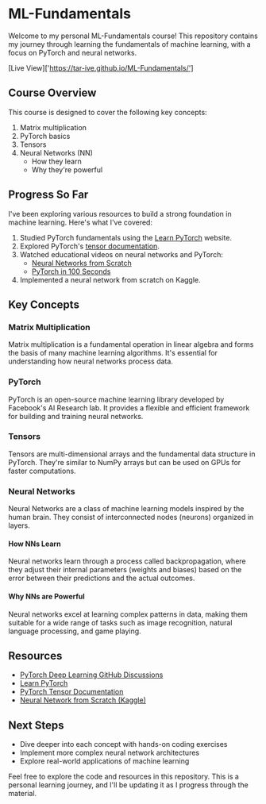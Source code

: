 # ML-Fundamentals

Welcome to my personal ML-Fundamentals course! This repository contains my journey through learning the fundamentals of machine learning, with a focus on PyTorch and neural networks.

[Live View]['https://tar-ive.github.io/ML-Fundamentals/']

## Course Overview

This course is designed to cover the following key concepts:

1. Matrix multiplication
2. PyTorch basics
3. Tensors
4. Neural Networks (NN)
   - How they learn
   - Why they're powerful

## Progress So Far

I've been exploring various resources to build a strong foundation in machine learning. Here's what I've covered:

1. Studied PyTorch fundamentals using the [Learn PyTorch](https://www.learnpytorch.io/) website.
2. Explored PyTorch's [tensor documentation](https://pytorch.org/docs/stable/tensors.html).
3. Watched educational videos on neural networks and PyTorch:
   - [Neural Networks from Scratch]([https://www.youtube.com/watch?w=XkY2DOUCWMU](https://www.youtube.com/watch?v=w8yWXqWQYmU))
   - [PyTorch in 100 Seconds](https://www.youtube.com/watch?v=ORMx45xqWkA)
4. Implemented a neural network from scratch on Kaggle.

## Key Concepts

### Matrix Multiplication

Matrix multiplication is a fundamental operation in linear algebra and forms the basis of many machine learning algorithms. It's essential for understanding how neural networks process data.

### PyTorch

PyTorch is an open-source machine learning library developed by Facebook's AI Research lab. It provides a flexible and efficient framework for building and training neural networks.

### Tensors

Tensors are multi-dimensional arrays and the fundamental data structure in PyTorch. They're similar to NumPy arrays but can be used on GPUs for faster computations.

### Neural Networks

Neural Networks are a class of machine learning models inspired by the human brain. They consist of interconnected nodes (neurons) organized in layers.

#### How NNs Learn

Neural networks learn through a process called backpropagation, where they adjust their internal parameters (weights and biases) based on the error between their predictions and the actual outcomes.

#### Why NNs are Powerful

Neural networks excel at learning complex patterns in data, making them suitable for a wide range of tasks such as image recognition, natural language processing, and game playing.

## Resources

- [PyTorch Deep Learning GitHub Discussions](https://github.com/mrdbourke/pytorch-deep-learning/discussions)
- [Learn PyTorch](https://www.learnpytorch.io/)
- [PyTorch Tensor Documentation](https://pytorch.org/docs/stable/tensors.html)
- [Neural Network from Scratch (Kaggle)](https://www.kaggle.com/code/tariveadhikari/nn-from-scratch/edit)

## Next Steps

- Dive deeper into each concept with hands-on coding exercises
- Implement more complex neural network architectures
- Explore real-world applications of machine learning

Feel free to explore the code and resources in this repository. This is a personal learning journey, and I'll be updating it as I progress through the material.
